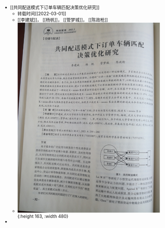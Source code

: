 - [[共同配送模式下订单车辆匹配决策优化研究]]
	- 转载时间[[2022-03-01]]
	- [[李建斌]]， [[杨帆]]， [[管梦城]]， [[陈政枪]]
	- ![3f9cc194750e6339fb0f3528b020d7c.jpg](../assets/3f9cc194750e6339fb0f3528b020d7c_1651663838460_0.jpg){:height 163, :width 480}
-